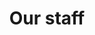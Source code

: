 ---
layout: landing
_hide_content: true
title: Our staff
description: Our staff are vital to St Invicta's. Meet our teachers and support staff.
page-links:
  - name: First link
    link: /
---